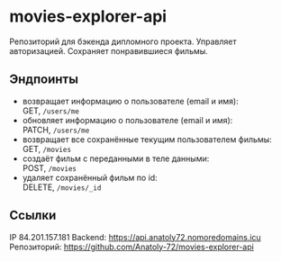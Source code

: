 # movies-explorer-api

Репозиторий для бэкенда дипломного проекта. Управляет авторизацией. Сохраняет понравившиеся фильмы.

## Эндпоинты

* возвращает информацию о пользователе (email и имя):\
  GET, `/users/me`
* обновляет информацию о пользователе (email и имя):\
  PATCH, `/users/me`
* возвращает все сохранённые текущим пользователем фильмы:\
  GET, `/movies`
* создаёт фильм с переданными в теле данными:\
  POST, `/movies`
* удаляет сохранённый фильм по id:\
  DELETE, `/movies/_id`

## Ссылки

IP 84.201.157.181
Backend: https://api.anatoly72.nomoredomains.icu
Репозиторий: https://github.com/Anatoly-72/movies-explorer-api
